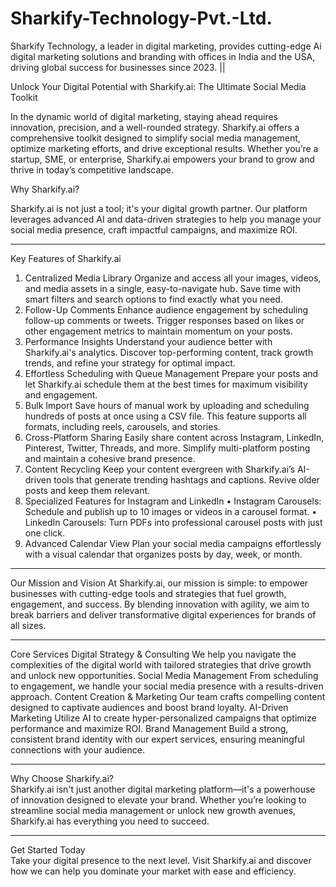 # Sharkify-Technology-Pvt.-Ltd.
Sharkify Technology, a leader in digital marketing, provides cutting-edge Ai digital marketing solutions and branding with offices in India and the USA, driving global success for businesses since 2023.  ||

Unlock Your Digital Potential with Sharkify.ai: The Ultimate Social Media Toolkit

In the dynamic world of digital marketing, staying ahead requires innovation, precision, and a well-rounded strategy. Sharkify.ai offers a comprehensive toolkit designed to simplify social media management, optimize marketing efforts, and drive exceptional results. Whether you’re a startup, SME, or enterprise, Sharkify.ai empowers your brand to grow and thrive in today’s competitive landscape.

Why Sharkify.ai? 

Sharkify.ai is not just a tool; it's your digital growth partner. Our platform leverages advanced AI and data-driven strategies to help you manage your social media presence, craft impactful campaigns, and maximize ROI.
________________________________________
Key Features of Sharkify.ai
1. Centralized Media Library
Organize and access all your images, videos, and media assets in a single, easy-to-navigate hub. Save time with smart filters and search options to find exactly what you need.
2. Follow-Up Comments
Enhance audience engagement by scheduling follow-up comments or tweets. Trigger responses based on likes or other engagement metrics to maintain momentum on your posts.
3. Performance Insights
Understand your audience better with Sharkify.ai's analytics. Discover top-performing content, track growth trends, and refine your strategy for optimal impact.
4. Effortless Scheduling with Queue Management
Prepare your posts and let Sharkify.ai schedule them at the best times for maximum visibility and engagement.
5. Bulk Import
Save hours of manual work by uploading and scheduling hundreds of posts at once using a CSV file. This feature supports all formats, including reels, carousels, and stories.
6. Cross-Platform Sharing
Easily share content across Instagram, LinkedIn, Pinterest, Twitter, Threads, and more. Simplify multi-platform posting and maintain a cohesive brand presence.
7. Content Recycling
Keep your content evergreen with Sharkify.ai’s AI-driven tools that generate trending hashtags and captions. Revive older posts and keep them relevant.
8. Specialized Features for Instagram and LinkedIn
•	Instagram Carousels: Schedule and publish up to 10 images or videos in a carousel format.
•	LinkedIn Carousels: Turn PDFs into professional carousel posts with just one click.
9. Advanced Calendar View
Plan your social media campaigns effortlessly with a visual calendar that organizes posts by day, week, or month.
________________________________________
Our Mission and Vision 
At Sharkify.ai, our mission is simple: to empower businesses with cutting-edge tools and strategies that fuel growth, engagement, and success. By blending innovation with agility, we aim to break barriers and deliver transformative digital experiences for brands of all sizes.
________________________________________
Core Services 
Digital Strategy & Consulting 
We help you navigate the complexities of the digital world with tailored strategies that drive growth and unlock new opportunities.
Social Media Management 
From scheduling to engagement, we handle your social media presence with a results-driven approach.
Content Creation & Marketing 
Our team crafts compelling content designed to captivate audiences and boost brand loyalty. 
AI-Driven Marketing 
Utilize AI to create hyper-personalized campaigns that optimize performance and maximize ROI.
Brand Management
Build a strong, consistent brand identity with our expert services, ensuring meaningful connections with your audience.
________________________________________
Why Choose Sharkify.ai?  
Sharkify.ai isn't just another digital marketing platform—it's a powerhouse of innovation designed to elevate your brand. Whether you’re looking to streamline social media management or unlock new growth avenues, Sharkify.ai has everything you need to succeed.
________________________________________
Get Started Today  
Take your digital presence to the next level. Visit Sharkify.ai and discover how we can help you dominate your market with ease and efficiency.
